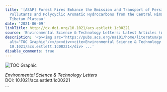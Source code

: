 ```yaml
---
title: '[ASAP] Forest Fires Enhance the Emission and Transport of Persistent Organic
  Pollutants and Polycyclic Aromatic Hydrocarbons from the Central Himalaya to the
  Tibetan Plateau'
date: '2021-06-09'
linkTitle: http://dx.doi.org/10.1021/acs.estlett.1c00221
source: 'Environmental Science & Technology Letters: Latest Articles (ACS Publications)'
description: '<p><img src="https://pubs.acs.org/na101/home/literatum/publisher/achs/journals/content/estlcu/0/estlcu.ahead-of-print/acs.estlett.1c00221/20210609/images/medium/ez1c00221_0003.gif"
  alt="TOC Graphic"/></p><div><cite>Environmental Science & Technology Letters</cite></div><div>DOI:
  10.1021/acs.estlett.1c00221</div> ...'
disable_comments: true
---
```

<p><img src="https://pubs.acs.org/na101/home/literatum/publisher/achs/journals/content/estlcu/0/estlcu.ahead-of-print/acs.estlett.1c00221/20210609/images/medium/ez1c00221_0003.gif" alt="TOC Graphic"/></p><div><cite>Environmental Science & Technology Letters</cite></div><div>DOI: 10.1021/acs.estlett.1c00221</div> ...